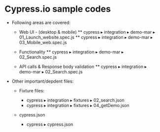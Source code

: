 # Cypress.io sample codes
- Following areas are covered:
  * Web UI - (desktop & mobile)
    ** ⁨cypress⁩ ▸ ⁨integration⁩ ▸ ⁨demo-mar⁩ ▸ ⁨01_Launch_website.spec.js
    ** cypress⁩ ▸ ⁨integration⁩ ▸ ⁨demo-mar⁩ ▸ 03_Mobile_web.spec.js
  
  * Functionality
    ** ⁨cypress⁩ ▸ ⁨integration⁩ ▸ ⁨demo-mar⁩ ▸ 02_Search.spec.js
  
  * API calls & Response body validation
    ** ⁨cypress⁩ ▸ ⁨integration⁩ ▸ ⁨demo-mar⁩ ▸ 02_Search.spec.js

- Other important/depdent files:
  * Fixture files:
    * ⁨cypress⁩ ▸ ⁨integration⁩ ▸ fixtures ▸ 02_search.json
    * ⁨cypress⁩ ▸ ⁨integration⁩ ▸ fixtures ▸ 04_getDemo.json
  
  * cypress.json
    * ⁨cypress⁩ ▸ cypress.json
